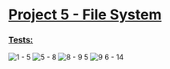 # <ins>Project 5 - File System</ins>



### <ins>Tests:</ins>
![1 - 5](https://user-images.githubusercontent.com/60196280/115783991-8b6ead00-a38b-11eb-80e3-6d3ef789bc29.png)
![5 - 8](https://user-images.githubusercontent.com/60196280/115783999-8dd10700-a38b-11eb-958b-973b653a1c92.png)
![8 - 9 5](https://user-images.githubusercontent.com/60196280/115784006-90336100-a38b-11eb-88fa-2f280c242321.png)
![9 6 - 14](https://user-images.githubusercontent.com/60196280/115784011-9295bb00-a38b-11eb-8090-af4e10fe0e05.png)

